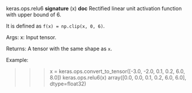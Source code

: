 keras.ops.relu6
__signature__
(x)
__doc__
Rectified linear unit activation function with upper bound of 6.

It is defined as `f(x) = np.clip(x, 0, 6)`.

Args:
    x: Input tensor.

Returns:
    A tensor with the same shape as `x`.

Example:

>>> x = keras.ops.convert_to_tensor([-3.0, -2.0, 0.1, 0.2, 6.0, 8.0])
>>> keras.ops.relu6(x)
array([0.0, 0.0, 0.1, 0.2, 6.0, 6.0], dtype=float32)

